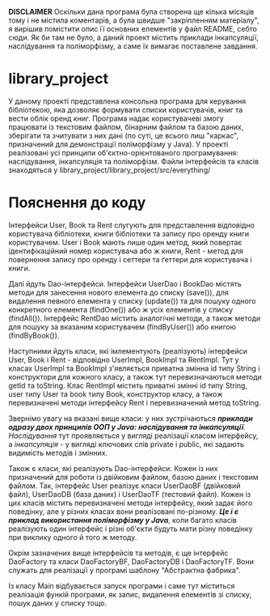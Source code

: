 **DISCLAIMER** Оскільки дана програма була створена ще кілька місяців тому і не містила коментарів, а була швидше "закріпленням матеріалу", я вирішив помістити опис її основних елементів у файл README, себто сюди. Як би там не було, а даний проект містить приклади інкапсуляції, наслідування та поліморфізму, а саме їх вимагає поставлене завдання.

# library_project

У даному проекті представлена консольна програма для керування бібліотекою, яка дозволяє формувати списки користувачів, книг та вести облік оренд книг. Програма надає користувачеві змогу працювати із текстовим файлом, бінарним файлом та базою даних, зберігати та зчитувати з них дані (по суті, це всього лиш "каркас", призначений для демонстрації поліморфізму у Java).
У проекті реалізовані усі принципи об'єктно-орієнтованого програмування: наслідування, інкапсуляція та поліморфізм.
Файли інтерфейсів та класів знаходяться у library_project/library_project/src/everything/

# Пояснення до коду

  Інтерфейcи User, Book та Rent слугують для представлення відповідно користувача бібліотеки, книги бібліотеки та запису про оренду книги користувачем. User i Book мають лише один метод, який повертає ідентифікаційний номер користувача або ж книги, Rent - метод для повернення запису про оренду i сеттери та ґеттери для користувача і книги. 
  
  Далі йдуть Dao-інтерфейси. Інтерфейси UserDao i BookDao містять методи для занесення нового елемента до списку (save()), для видалення певного елемента у списку (update()) та для пошуку одного конкретного елемента (findOne()) або ж усіх елементів у списку (findAll()). Інтерфейс RentDao містить аналогічні методи, а також методи для пошуку за вказаним користувачем (findByUser()) або книгою (findByBook()).
  
  Наступними йдуть класи, які імлементують (реалізують) інтерфейси User, Book i Rent - відповідно UserImpl, BookImpl та RentImpl. Тут у класах UserImpl та BookImpl з'являється приватна змінна id типу String і конструктори для кожного класу, а також тут перевизначаються методи getId та toString. Клас RentImpl містить приватні змінні id типу String, user типу User та book типу Book, конструктор класу, а також перевизначені методи інтерфейсу Rent і перевизначений метод toString. 
  
  Звернімо увагу на вказані вище класи: у них зустрічаються ***приклади одразу двох принципів ООП у Java: наслідування та інкапсуляції***. *Наслідування* тут проявляється у вигляді реалізації класом інтерфейсу, а *інкапсуляція* - у вигляді ключових слів private i public, які задають видимість методів і змінних.
  
  Також є класи, які реалізують Dao-інтерфейси. Кожен із них призначений для роботи із двійковим файлом, базою даних і текстовим файлом. Так, інтерфейс User реалізує класи UserDaoBF (двійковий файл), UserDaoDB (база даних) i UserDaoTF (тестовий файл). Кожен із цих класів містить перевизначені методи інтерфейсу, який задає його поведінку, але у різних класах вони реалізовані по-різному. ***Це і є приклад використання поліморфізму у Java***, коли багато класів реалізують один інтерфейс і різні об'єкти будуть мати різну поведінку при виклику одного й того ж методу.
  
  Окрім зазначених вище інтерфейсів та методів, є ще інтерфейс DaoFactory та класи DaoFactoryBF, DaoFactoryDB i DaoFactoryTF. Вони служать для реалізації у програмі шаблону "Абстрактна фабрика". 
  
  Із класу Main відбувається запуск програми і саме тут міститься реалізація функій програми, як запис, видалення елементів зі списку, пошук даних у списку тощо.
